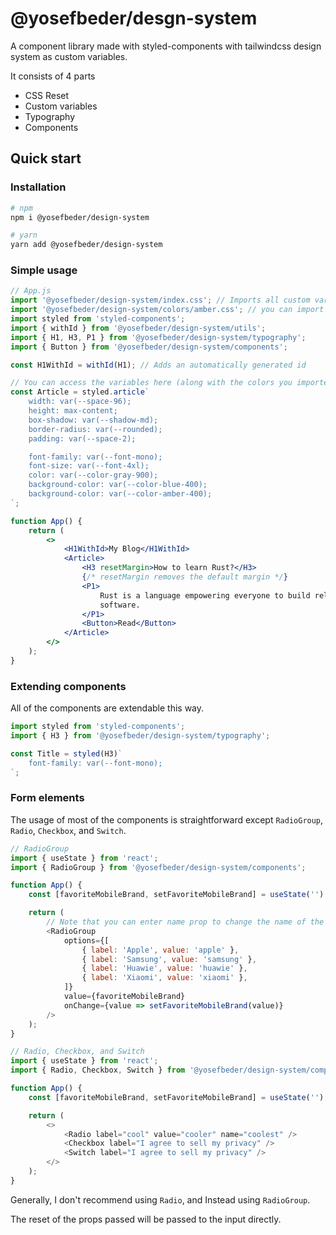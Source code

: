 # @yosefbeder/desgn-system

A component library made with styled-components with tailwindcss design system as custom variables.

It consists of 4 parts

- CSS Reset
- Custom variables
- Typography
- Components

## Quick start

### Installation

```bash
# npm
npm i @yosefbeder/design-system

# yarn
yarn add @yosefbeder/design-system
```

### Simple usage

```jsx
// App.js
import '@yosefbeder/design-system/index.css'; // Imports all custom variables and default colors (blue, and gray) and default styles
import '@yosefbeder/design-system/colors/amber.css'; // you can import any other color that exists in the tailwindcss color palette
import styled from 'styled-components';
import { withId } from '@yosefbeder/design-system/utils';
import { H1, H3, P1 } from '@yosefbeder/design-system/typography';
import { Button } from '@yosefbeder/design-system/components';

const H1WithId = withId(H1); // Adds an automatically generated id

// You can access the variables here (along with the colors you imported manually)
const Article = styled.article`
	width: var(--space-96);
	height: max-content;
	box-shadow: var(--shadow-md);
	border-radius: var(--rounded);
	padding: var(--space-2);

	font-family: var(--font-mono);
	font-size: var(--font-4xl);
	color: var(--color-gray-900);
	background-color: var(--color-blue-400);
	background-color: var(--color-amber-400);
`;

function App() {
	return (
		<>
			<H1WithId>My Blog</H1WithId>
			<Article>
				<H3 resetMargin>How to learn Rust?</H3>
				{/* resetMargin removes the default margin */}
				<P1>
					Rust is a language empowering everyone to build reliable and efficient
					software.
				</P1>
				<Button>Read</Button>
			</Article>
		</>
	);
}
```

### Extending components

All of the components are extendable this way.

```jsx
import styled from 'styled-components';
import { H3 } from '@yosefbeder/design-system/typography';

const Title = styled(H3)`
	font-family: var(--font-mono);
`;
```

### Form elements

The usage of most of the components is straightforward except `RadioGroup`, `Radio`, `Checkbox`, and `Switch`.

```js
// RadioGroup
import { useState } from 'react';
import { RadioGroup } from '@yosefbeder/design-system/components';

function App() {
	const [favoriteMobileBrand, setFavoriteMobileBrand] = useState('');

	return (
		// Note that you can enter name prop to change the name of the radio group, but If you didn't It will be randomly generated
		<RadioGroup
			options={[
				{ label: 'Apple', value: 'apple' },
				{ label: 'Samsung', value: 'samsung' },
				{ label: 'Huawie', value: 'huawie' },
				{ label: 'Xiaomi', value: 'xiaomi' },
			]}
			value={favoriteMobileBrand}
			onChange={value => setFavoriteMobileBrand(value)}
		/>
	);
}
```

```js
// Radio, Checkbox, and Switch
import { useState } from 'react';
import { Radio, Checkbox, Switch } from '@yosefbeder/design-system/components';

function App() {
	const [favoriteMobileBrand, setFavoriteMobileBrand] = useState('');

	return (
		<>
			<Radio label="cool" value="cooler" name="coolest" />
			<Checkbox label="I agree to sell my privacy" />
			<Switch label="I agree to sell my privacy" />
		</>
	);
}
```

Generally, I don't recommend using `Radio`, and Instead using `RadioGroup`.

The reset of the props passed will be passed to the input directly.
